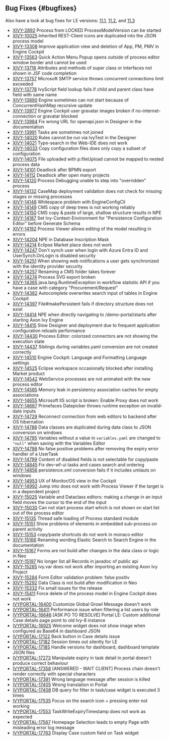 ## Bug Fixes {#bugfixes}

Also have a look at bug fixes for LE versions: [11.1](11.1#bugfixes), [11.2](11.2#bugfixes), and [11.3](11.3#bugfixes)

* [XIVY-2892](https://1ivy.atlassian.net/browse/XIVY-2892) Process from LOCKED ProcessModelVersion can be started 
* [XIVY-10025](https://1ivy.atlassian.net/browse/XIVY-10025) Inherited REST-Client icons are duplicated into the JSON process model 
* [XIVY-13308](https://1ivy.atlassian.net/browse/XIVY-13308) Improve application view and deletion of App, PM, PMV in Engine Cockpit 
* [XIVY-13563](https://1ivy.atlassian.net/browse/XIVY-13563) Quick Action Menu Popup opens outside of process editor window border and cannot be used 
* [XIVY-13716](https://1ivy.atlassian.net/browse/XIVY-13716) Attributes and methods of super class or interfaces not shown in JSF code completion 
* [XIVY-13757](https://1ivy.atlassian.net/browse/XIVY-13757) Microsoft SMTP service throws concurrent connections limit exceeded 
* [XIVY-13778](https://1ivy.atlassian.net/browse/XIVY-13778) IvyScript field lookup fails if child and parent class have field with same name 
* [XIVY-13890](https://1ivy.atlassian.net/browse/XIVY-13890) Engine sometimes can not start because of ConcurrentHashMap recursive update 
* [XIVY-13977](https://1ivy.atlassian.net/browse/XIVY-13977) Engine Cockpit user gravatar images broken if no-internet-connection or gravatar blocked 
* [XIVY-13984](https://1ivy.atlassian.net/browse/XIVY-13984) Fix wrong URL for openapi.json in Designer in the documentation 
* [XIVY-13991](https://1ivy.atlassian.net/browse/XIVY-13991) Tasks are sometimes not joined 
* [XIVY-14020](https://1ivy.atlassian.net/browse/XIVY-14020) Rules cannot be run via IvyTest in the Designer 
* [XIVY-14021](https://1ivy.atlassian.net/browse/XIVY-14021) Type-search in the Web-IDE does not work 
* [XIVY-14033](https://1ivy.atlassian.net/browse/XIVY-14033) Copy configuration files does only copy a subset of configuration 
* [XIVY-14075](https://1ivy.atlassian.net/browse/XIVY-14075) File uploaded with p:fileUpload cannot be mapped to nested process data 
* [XIVY-14101](https://1ivy.atlassian.net/browse/XIVY-14101) Deadlock after BPMN export 
* [XIVY-14112](https://1ivy.atlassian.net/browse/XIVY-14112) Deadlock after open many projects 
* [XIVY-14120](https://1ivy.atlassian.net/browse/XIVY-14120) Process Debugging unable to step into "overridden" process 
* [XIVY-14132](https://1ivy.atlassian.net/browse/XIVY-14132) CaseMap deployment validation does not check for missing stages or missing processes 
* [XIVY-14148](https://1ivy.atlassian.net/browse/XIVY-14148) Whitespace problem with EngineConfigCli 
* [XIVY-14149](https://1ivy.atlassian.net/browse/XIVY-14149) CMS copy of deep trees is not working reliably 
* [XIVY-14150](https://1ivy.atlassian.net/browse/XIVY-14150) CMS copy & paste of large, shallow structure results in NPE 
* [XIVY-14187](https://1ivy.atlassian.net/browse/XIVY-14187) Set Ivy-Context-Environment for "Persistence Configuration Editor" before Generate Schema 
* [XIVY-14192](https://1ivy.atlassian.net/browse/XIVY-14192) Process Viewer allows editing of the model resulting in errors 
* [XIVY-14204](https://1ivy.atlassian.net/browse/XIVY-14204) NPE in Database Inscription Mask 
* [XIVY-14214](https://1ivy.atlassian.net/browse/XIVY-14214) Eclipse Market place does not work 
* [XIVY-14247](https://1ivy.atlassian.net/browse/XIVY-14247) Don't synch user when login with Azure Entra ID and UserSynch.OnLogin is disabled <span class="badge badge-pill badge-success badge-security">security</span>
* [XIVY-14251](https://1ivy.atlassian.net/browse/XIVY-14251) When showing web notifications a user gets synchronized with the identity provider <span class="badge badge-pill badge-success badge-security">security</span>
* [XIVY-14257](https://1ivy.atlassian.net/browse/XIVY-14257) Renaming a CMS folder takes forever 
* [XIVY-14274](https://1ivy.atlassian.net/browse/XIVY-14274) Process SVG export broken 
* [XIVY-14365](https://1ivy.atlassian.net/browse/XIVY-14365) java.lang.RuntimeException in workflow statistic API if you have a case with category "Procurement/Request" 
* [XIVY-14382](https://1ivy.atlassian.net/browse/XIVY-14382) Autocomplete overwrites search input of tables in Engine Cockpit 
* [XIVY-14397](https://1ivy.atlassian.net/browse/XIVY-14397) File#makePersistent fails if directory structure does not exist 
* [XIVY-14414](https://1ivy.atlassian.net/browse/XIVY-14414) NPE when directly navigating to /demo-portal/starts after starting Axon Ivy Engine 
* [XIVY-14415](https://1ivy.atlassian.net/browse/XIVY-14415) Slow Designer and deployment due to frequent application configuration reloads <span class="badge badge-pill badge-success badge-performance">performance</span>
* [XIVY-14430](https://1ivy.atlassian.net/browse/XIVY-14430) Process Editor: colorized connectors are not showing the execution state 
* [XIVY-14437](https://1ivy.atlassian.net/browse/XIVY-14437) Siblings during variables.yaml conversion are not created correctly 
* [XIVY-14510](https://1ivy.atlassian.net/browse/XIVY-14510) Engine Cockpit: Language and Formatting Language settings 
* [XIVY-14525](https://1ivy.atlassian.net/browse/XIVY-14525) Eclipse workspace occasionally blocked after installing Market product 
* [XIVY-14542](https://1ivy.atlassian.net/browse/XIVY-14542) WebService processes are not animated with the new process editor 
* [XIVY-14585](https://1ivy.atlassian.net/browse/XIVY-14585) Memory leak in persistency association caches for empty associations 
* [XIVY-14655](https://1ivy.atlassian.net/browse/XIVY-14655) Microsoft IIS script is broken: Enable Proxy does not work 
* [XIVY-14667](https://1ivy.atlassian.net/browse/XIVY-14667) Primefaces Datepicker throws runtime exception on invalid-date inputs 
* [XIVY-14729](https://1ivy.atlassian.net/browse/XIVY-14729) Reconnect connection from web editors to backend after OS hibernation 
* [XIVY-14786](https://1ivy.atlassian.net/browse/XIVY-14786) Data classes are duplicated during data class to JSON conversion on windows 
* [XIVY-14795](https://1ivy.atlassian.net/browse/XIVY-14795) Variables without a value in `variables.yaml` are changed to `"null"` when saving with the Variables Editor 
* [XIVY-14798](https://1ivy.atlassian.net/browse/XIVY-14798) No false positive problems after removing the expiry error handler of a UserTask 
* [XIVY-14799](https://1ivy.atlassian.net/browse/XIVY-14799) Content of disabled fields is not selectable for copy/paste 
* [XIVY-14845](https://1ivy.atlassian.net/browse/XIVY-14845) Fix dev-wf-ui tasks and cases search and ordering  
* [XIVY-14856](https://1ivy.atlassian.net/browse/XIVY-14856) persistence.xml conversion fails if it includes umlauts on windows 
* [XIVY-14953](https://1ivy.atlassian.net/browse/XIVY-14953) UX of Monitor/OS view in the Cockpit 
* [XIVY-14992](https://1ivy.atlassian.net/browse/XIVY-14992) Jump into does not work with Process Viewer if the target is in a dependent project 
* [XIVY-15025](https://1ivy.atlassian.net/browse/XIVY-15025) Variable and Dataclass editors: making a change in an input field moves the cursor to the end of the input 
* [XIVY-15030](https://1ivy.atlassian.net/browse/XIVY-15030) Can not start process start which is not shown on start list out of the process editor 
* [XIVY-15135](https://1ivy.atlassian.net/browse/XIVY-15135) Thread safe loading of Process standard module 
* [XIVY-15151](https://1ivy.atlassian.net/browse/XIVY-15151) Show problems of elements in embedded sub-process on parent activity 
* [XIVY-15153](https://1ivy.atlassian.net/browse/XIVY-15153) copy/paste shortcuts do not work in monaco editor 
* [XIVY-15166](https://1ivy.atlassian.net/browse/XIVY-15166) Renaming wording Elastic Search to Search Engine in the documentation 
* [XIVY-15167](https://1ivy.atlassian.net/browse/XIVY-15167) Forms are not build after changes in the data class or logic in Neo 
* [XIVY-15197](https://1ivy.atlassian.net/browse/XIVY-15197) No longer list all Records in javadoc of public api 
* [XIVY-15265](https://1ivy.atlassian.net/browse/XIVY-15265) ivy.var does not work after importing an existing Axon Ivy Project 
* [XIVY-15284](https://1ivy.atlassian.net/browse/XIVY-15284) Form Editor validation problem: false positiv 
* [XIVY-15292](https://1ivy.atlassian.net/browse/XIVY-15292) Data Class is not build after modification in Neo 
* [XIVY-15332](https://1ivy.atlassian.net/browse/XIVY-15332) Fix small issues for the release 
* [XIVY-15411](https://1ivy.atlassian.net/browse/XIVY-15411) Force delete of the process model in Engine Cockpit does not work 
* [IVYPORTAL-16400](https://1ivy.atlassian.net/browse/IVYPORTAL-16400) Customize Global Growl Message doesn't work 
* [IVYPORTAL-16411](https://1ivy.atlassian.net/browse/IVYPORTAL-16411) Performance issue when filtering a list users by role 
* [IVYPORTAL-16646](https://1ivy.atlassian.net/browse/IVYPORTAL-16646) [ASK PO TO RESOLVE] Portal LE: Custom additional Case details page point to old Ivy-8 instance 
* [IVYPORTAL-16925](https://1ivy.atlassian.net/browse/IVYPORTAL-16925) Welcome widget does not show image when configured as Base64 in dashboard JSON  
* [IVYPORTAL-17122](https://1ivy.atlassian.net/browse/IVYPORTAL-17122) Back button in Case details issue 
* [IVYPORTAL-17182](https://1ivy.atlassian.net/browse/IVYPORTAL-17182) Session times out silently for LE 
* [IVYPORTAL-17185](https://1ivy.atlassian.net/browse/IVYPORTAL-17185) Handle versions for dashboard, dashboard template JSON files 
* [IVYPORTAL-17273](https://1ivy.atlassian.net/browse/IVYPORTAL-17273) Manipulate expiry in task detail in portal doesn't produce correct behaviour 
* [IVYPORTAL-17358](https://1ivy.atlassian.net/browse/IVYPORTAL-17358) [ANSWERED - WAIT CLIENT] Process chain doesn't render correctly with special characters 
* [IVYPORTAL-17391](https://1ivy.atlassian.net/browse/IVYPORTAL-17391) Wrong language message after session is killed  
* [IVYPORTAL-17405](https://1ivy.atlassian.net/browse/IVYPORTAL-17405) Wrong translation in Portal 
* [IVYPORTAL-17408](https://1ivy.atlassian.net/browse/IVYPORTAL-17408) DB query for filter in task/case widget is executed 3 times 
* [IVYPORTAL-17535](https://1ivy.atlassian.net/browse/IVYPORTAL-17535) Focus on the search icon + pressing enter not working 
* [IVYPORTAL-17553](https://1ivy.atlassian.net/browse/IVYPORTAL-17553) TaskWriteExpiryTimestamp does not work as expected 
* [IVYPORTAL-17567](https://1ivy.atlassian.net/browse/IVYPORTAL-17567) Homepage Selection leads to empty Page with misleading error log message 
* [IVYPORTAL-17763](https://1ivy.atlassian.net/browse/IVYPORTAL-17763) Display Case custom field on Task widget 